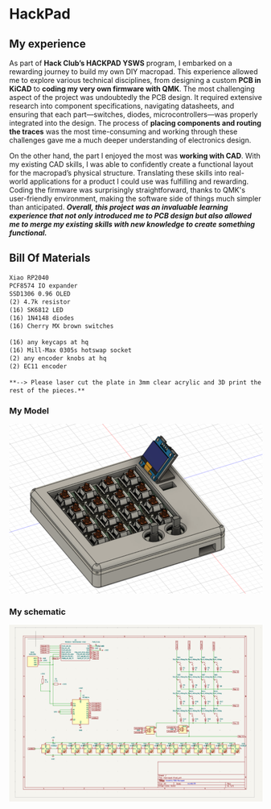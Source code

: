 # HackPad
## My experience
As part of **Hack Club’s HACKPAD YSWS** program, I embarked on a rewarding journey to build my own DIY macropad. This experience allowed me to explore various technical disciplines, from designing a custom **PCB in KiCAD** to **coding my very own firmware with QMK**. The most challenging aspect of the project was undoubtedly the PCB design. It required extensive research into component specifications, navigating datasheets, and ensuring that each part—switches, diodes, microcontrollers—was properly integrated into the design. The process of **placing components and routing the traces** was the most time-consuming and working through these challenges gave me a much deeper understanding of electronics design.

On the other hand, the part I enjoyed the most was **working with CAD**. With my existing CAD skills, I was able to confidently create a functional layout for the macropad’s physical structure. Translating these skills into real-world applications for a product I could use was fulfilling and rewarding. Coding the firmware was surprisingly straightforward, thanks to QMK's user-friendly environment, making the software side of things much simpler than anticipated. 
***Overall, this project was an invaluable learning experience that not only introduced me to PCB design but also allowed me to merge my existing skills with new knowledge to create something functional.***
## Bill Of Materials

    Xiao RP2040
    PCF8574 IO expander
    SSD1306 0.96 OLED
    (2) 4.7k resistor
    (16) SK6812 LED
    (16) 1N4148 diodes
    (16) Cherry MX brown switches

    (16) any keycaps at hq
    (16) Mill-Max 0305s hotswap socket
    (2) any encoder knobs at hq
    (2) EC11 encoder
    
    **--> Please laser cut the plate in 3mm clear acrylic and 3D print the rest of the pieces.**

### My Model
![fusion](CAD/fusion.png)

### My schematic
![fusion](CAD/schematic.png)
